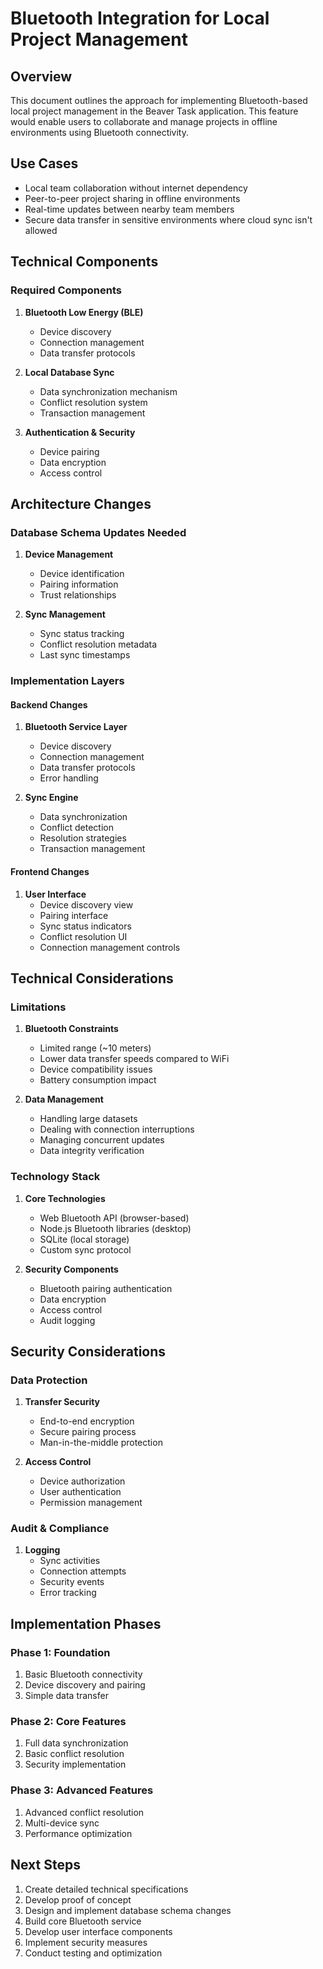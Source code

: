 # Bluetooth Integration for Local Project Management

## Overview
This document outlines the approach for implementing Bluetooth-based local project management in the Beaver Task application. This feature would enable users to collaborate and manage projects in offline environments using Bluetooth connectivity.

## Use Cases
- Local team collaboration without internet dependency
- Peer-to-peer project sharing in offline environments
- Real-time updates between nearby team members
- Secure data transfer in sensitive environments where cloud sync isn't allowed

## Technical Components

### Required Components
1. **Bluetooth Low Energy (BLE)**
   - Device discovery
   - Connection management
   - Data transfer protocols

2. **Local Database Sync**
   - Data synchronization mechanism
   - Conflict resolution system
   - Transaction management

3. **Authentication & Security**
   - Device pairing
   - Data encryption
   - Access control

## Architecture Changes

### Database Schema Updates Needed
1. **Device Management**
   - Device identification
   - Pairing information
   - Trust relationships

2. **Sync Management**
   - Sync status tracking
   - Conflict resolution metadata
   - Last sync timestamps

### Implementation Layers

#### Backend Changes
1. **Bluetooth Service Layer**
   - Device discovery
   - Connection management
   - Data transfer protocols
   - Error handling

2. **Sync Engine**
   - Data synchronization
   - Conflict detection
   - Resolution strategies
   - Transaction management

#### Frontend Changes
1. **User Interface**
   - Device discovery view
   - Pairing interface
   - Sync status indicators
   - Conflict resolution UI
   - Connection management controls

## Technical Considerations

### Limitations
1. **Bluetooth Constraints**
   - Limited range (~10 meters)
   - Lower data transfer speeds compared to WiFi
   - Device compatibility issues
   - Battery consumption impact

2. **Data Management**
   - Handling large datasets
   - Dealing with connection interruptions
   - Managing concurrent updates
   - Data integrity verification

### Technology Stack
1. **Core Technologies**
   - Web Bluetooth API (browser-based)
   - Node.js Bluetooth libraries (desktop)
   - SQLite (local storage)
   - Custom sync protocol

2. **Security Components**
   - Bluetooth pairing authentication
   - Data encryption
   - Access control
   - Audit logging

## Security Considerations

### Data Protection
1. **Transfer Security**
   - End-to-end encryption
   - Secure pairing process
   - Man-in-the-middle protection

2. **Access Control**
   - Device authorization
   - User authentication
   - Permission management

### Audit & Compliance
1. **Logging**
   - Sync activities
   - Connection attempts
   - Security events
   - Error tracking

## Implementation Phases

### Phase 1: Foundation
1. Basic Bluetooth connectivity
2. Device discovery and pairing
3. Simple data transfer

### Phase 2: Core Features
1. Full data synchronization
2. Basic conflict resolution
3. Security implementation

### Phase 3: Advanced Features
1. Advanced conflict resolution
2. Multi-device sync
3. Performance optimization

## Next Steps
1. Create detailed technical specifications
2. Develop proof of concept
3. Design and implement database schema changes
4. Build core Bluetooth service
5. Develop user interface components
6. Implement security measures
7. Conduct testing and optimization 